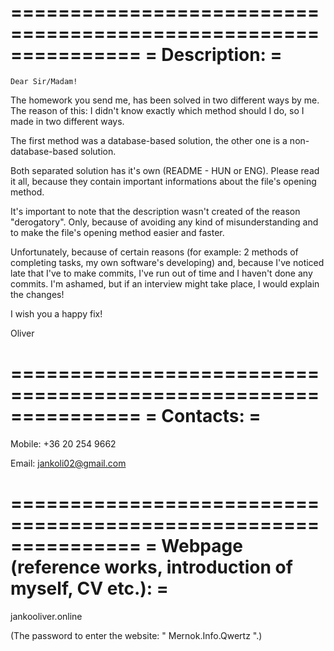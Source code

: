 ===============================================================
=			 			   Description:			    		  =
===============================================================


	Dear Sir/Madam!


The homework you send me, has been solved in two different ways by me. The reason of this: I didn't know exactly which method should I do, so I made in two different ways.

The first method was a database-based solution, the other one is a non-database-based solution.

Both separated solution has it's own (README - HUN or ENG). Please read it all, because they contain important informations about the file's opening method.

It's important to note that the description wasn't created of the reason "derogatory". Only, because of avoiding any kind of misunderstanding and 
to make the file's opening method easier and faster.

Unfortunately, because of certain reasons (for example: 2 methods of completing tasks, my own software's developing) and, because I've noticed late that I've to make commits,
I've run out of time and I haven't done any commits. I'm ashamed, but if an interview might take place, I would explain the changes!

I wish you a happy fix!

Oliver


===============================================================
=			 				Contacts:			      		  =
===============================================================

Mobile: +36 20 254 9662

Email: jankoli02@gmail.com

===============================================================
= Webpage (reference works, introduction of myself, CV etc.): =
===============================================================

jankooliver.online

(The password to enter the website: " Mernok.Info.Qwertz ".)